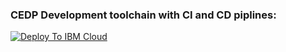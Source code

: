 ### CEDP Development toolchain with CI and CD piplines:
[![Deploy To IBM Cloud](https://console.bluemix.net/devops/graphics/create_toolchain_button.png)](https://console.bluemix.net/devops/setup/deploy/?repository=https://github.com/CEDP-Garage-DevOps/cedp-toolchain.git&branch=CDSP-210&env_id=ibm:yp:us-south)
